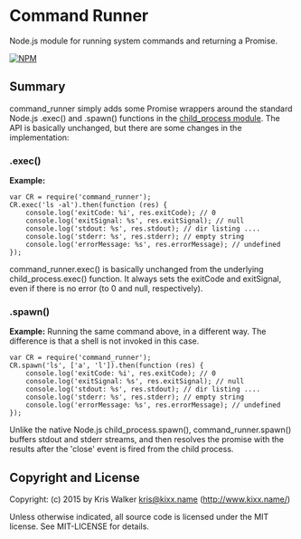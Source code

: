 Command Runner
==============

Node.js module for running system commands and returning a Promise.

[![NPM](https://nodei.co/npm/command_runner.png)](https://nodei.co/npm/command_runner/)

## Summary
command_runner simply adds some Promise wrappers around the standard Node.js .exec() and .spawn() functions in the [child_process module](https://nodejs.org/api/child_process.html). The API is basically unchanged, but there are some changes in the implementation:

### .exec()
__Example:__

    var CR = require('command_runner');
    CR.exec('ls -al').then(function (res) {
        console.log('exitCode: %i', res.exitCode); // 0
        console.log('exitSignal: %s', res.exitSignal); // null
        console.log('stdout: %s', res.stdout); // dir listing ....
        console.log('stderr: %s', res.stderr); // empty string
        console.log('errorMessage: %s', res.errorMessage); // undefined
    });

command_runner.exec() is basically unchanged from the underlying child_process.exec() function. It always sets the exitCode and exitSignal, even if there is no error (to 0 and null, respectively).

### .spawn()
__Example:__
Running the same command above, in a different way. The difference is that a shell is not invoked in this case.

    var CR = require('command_runner');
    CR.spawn('ls', ['a', 'l']).then(function (res) {
        console.log('exitCode: %i', res.exitCode); // 0
        console.log('exitSignal: %s', res.exitSignal); // null
        console.log('stdout: %s', res.stdout); // dir listing ....
        console.log('stderr: %s', res.stderr); // empty string
        console.log('errorMessage: %s', res.errorMessage); // undefined
    });

Unlike the native Node.js child_process.spawn(), command_runner.spawn() buffers stdout and stderr streams, and then resolves the promise with the results after the 'close' event is fired from the child process.


Copyright and License
---------------------
Copyright: (c) 2015 by Kris Walker <kris@kixx.name> (http://www.kixx.name/)

Unless otherwise indicated, all source code is licensed under the MIT license. See MIT-LICENSE for details.
